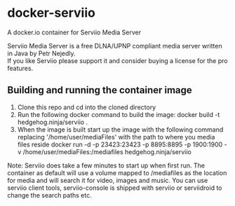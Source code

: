docker-serviio
==============

A docker.io container for Serviio Media Server

Serviio Media Server is a free DLNA/UPNP compliant media server written in Java by Petr Nejedly.  
If you like Serviio please support it and consider buying a license for the pro features.


Building and running the container image
----------------------------

1. Clone this repo and cd into the cloned directory
2. Run the following docker command to build the image:
	docker build -t hedgehog.ninja/serviio .
3. When the image is built start up the image with the following command replacing '/home/user/mediaFiles' with the path to where you media files reside
	docker run -d -p 23423:23423 -p 8895:8895 -p 1900:1900 -v /home/user/mediaFiles:/mediafiles hedgehog.ninja/serviio

Note:
Serviio does take a few minutes to start up when first run.
The container as default will use a volume mapped to /mediafiles as the location for media and will search it for video, images and music.
You can use serviio client tools, serviio-console is shipped with serviio or serviidroid to change the search paths etc.


